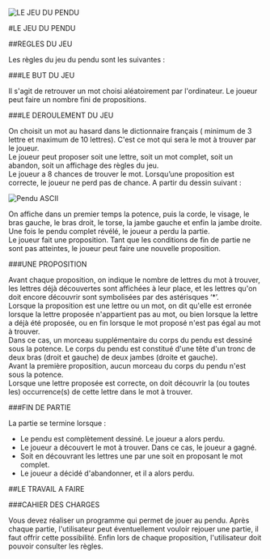 ![](http://activitesbebes.com/wp-content/uploads/2014/03/pendu.gif "LE JEU DU PENDU")

#LE JEU DU PENDU   

##REGLES DU JEU  

Les règles du jeu du pendu sont les suivantes :  

###LE BUT DU JEU  

Il s'agit de retrouver un mot choisi aléatoirement par l'ordinateur. Le joueur peut faire un nombre fini de propositions.  

###LE DEROULEMENT DU JEU  

On choisit un mot au hasard dans le dictionnaire français ( minimum de 3 lettre et maximum de 10 lettres). C'est ce mot qui sera le mot à trouver par le joueur.  
Le joueur peut proposer soit une lettre, soit un mot complet,  soit un abandon,  soit un affichage des règles du jeu.  
Le joueur a 8 chances de trouver le mot. Lorsqu’une proposition est correcte, le joueur ne perd pas de chance. A partir du dessin suivant :

![Pendu ASCII](http://i.imgur.com/ZviFNrT.png "LE JEU DU PENDU")


On affiche dans un premier temps la potence, puis la corde, le visage, le bras gauche, le bras droit, le torse, la jambe gauche et enfin la jambe droite. Une fois le pendu complet révélé, le joueur a perdu la partie.  
Le joueur fait une proposition. Tant que les conditions de  fin de partie ne sont pas atteintes, le joueur peut faire une nouvelle proposition.  

###UNE PROPOSITION    

Avant chaque proposition, on indique le nombre de lettres du mot à trouver, les lettres déjà découvertes sont affichées à leur place, et les lettres qu'on doit encore découvrir sont symbolisées par des astérisques ‘*’.  
Lorsque la proposition est une lettre ou un mot, on dit qu'elle est erronée lorsque la lettre proposée n'appartient pas au mot, ou bien lorsque la lettre a déjà été proposée,  ou en fin lorsque le mot proposé n'est pas égal au mot à trouver.  
Dans ce cas, un morceau supplémentaire du corps du pendu est dessiné sous la potence. Le corps du pendu est constitué d'une tête d'un tronc de deux bras (droit et gauche) de deux jambes (droite et gauche).  
Avant la première proposition, aucun morceau du corps du pendu n'est sous la potence.  
Lorsque une lettre proposée est correcte, on doit découvrir la (ou toutes les) occurrence(s) de cette lettre dans le mot à trouver.  

###FIN DE PARTIE  

La partie se termine lorsque :  

* Le pendu est complètement dessiné. Le joueur a alors perdu.  
* Le joueur a découvert le mot à trouver. Dans ce cas, le joueur a gagné.  
* Soit en découvrant les lettres une par une soit en proposant le mot complet.   
* Le joueur a décidé d'abandonner, et il a alors perdu.  

##LE TRAVAIL A FAIRE  

###CAHIER DES CHARGES  

Vous devez réaliser un programme qui permet de jouer au pendu. Après chaque partie, l'utilisateur peut éventuellement vouloir rejouer une partie, il faut offrir cette possibilité. 
Enfin lors de chaque proposition, l'utilisateur doit pouvoir consulter les règles.  
